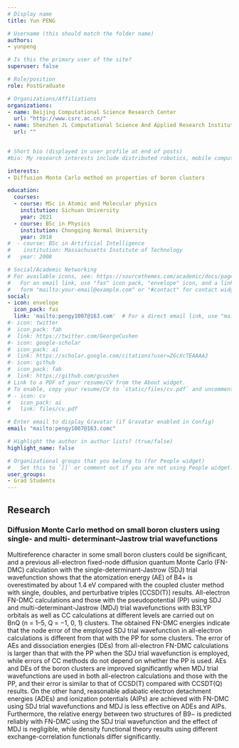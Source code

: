 ```yaml
---
# Display name
title: Yun PENG

# Username (this should match the folder name)
authors:
- yunpeng

# Is this the primary user of the site?
superuser: false

# Role/position
role: PostGraduate

# Organizations/Affiliations
organizations:
- name: Beijing Computational Science Research Center
  url: "http://www.csrc.ac.cn/"
- name: Shenzhen JL Computational Science And Applied Research Institute
  url: ""
  

# Short bio (displayed in user profile at end of posts)
#bio: My research interests include distributed robotics, mobile computing and programmable matter.

interests:
- Diffusion Monte Carlo method on properties of boron clusters

education:
  courses:
  - course: MSc in Atomic and Molecular physics
    institution: Sichuan University
    year: 2021
  - course: BSc in Physics 
    institution: Chongqing Normal University
    year: 2018
#  - course: BSc in Artificial Intelligence
#    institution: Massachusetts Institute of Technology
#   year: 2008

# Social/Academic Networking
# For available icons, see: https://sourcethemes.com/academic/docs/page-builder/#icons
#   For an email link, use "fas" icon pack, "envelope" icon, and a link in the
#   form "mailto:your-email@example.com" or "#contact" for contact widget.
social:
- icon: envelope
  icon_pack: fas
  link: 'mailto:pengy1007@163.com'  # For a direct email link, use "mailto:test@example.org".
#- icon: twitter
#  icon_pack: fab
#  link: https://twitter.com/GeorgeCushen
#- icon: google-scholar
#  icon_pack: ai
#  link: https://scholar.google.com/citations?user=Z6cXcTEAAAAJ
#- icon: github
#  icon_pack: fab
#  link: https://github.com/gcushen
# Link to a PDF of your resume/CV from the About widget.
# To enable, copy your resume/CV to `static/files/cv.pdf` and uncomment the lines below.
# - icon: cv
#   icon_pack: ai
#   link: files/cv.pdf

# Enter email to display Gravatar (if Gravatar enabled in Config)
email: "mailto:pengy1007@163.comc"

# Highlight the author in author lists? (true/false)
highlight_name: false

# Organizational groups that you belong to (for People widget)
#   Set this to `[]` or comment out if you are not using People widget.
user_groups:
- Grad Students
---
```


## Research 

### Diffusion Monte Carlo method on small boron clusters using single- and multi- determinant–Jastrow trial wavefunctions

Multireference character in some small boron clusters could be significant, and a previous all-electron fixed-node diffusion quantum Monte Carlo (FN-DMC) calculation with the single-determinant-Jastrow (SDJ) trial wavefunction shows that the atomization energy (AE) of B4+ is overestimated by about 1.4 eV compared with the coupled cluster method with single, doubles, and perturbative triples [CCSD(T)] results. All-electron FN-DMC calculations and those with the pseudopotential (PP) using SDJ and multi-determinant-Jastrow (MDJ) trial wavefunctions with B3LYP orbitals as well as CC calculations at different levels are carried out on BnQ (n = 1–5, Q = −1, 0, 1) clusters. The obtained FN-DMC energies indicate that the node error of the employed SDJ trial wavefunction in all-electron calculations is different from that with the PP for some clusters. The error of AEs and dissociation energies (DEs) from all-electron FN-DMC calculations is larger than that with the PP when the SDJ trial wavefunction is employed, while errors of CC methods do not depend on whether the PP is used. AEs and DEs of the boron clusters are improved significantly when MDJ trial wavefunctions are used in both all-electron calculations and those with the PP, and their error is similar to that of CCSD(T) compared with CCSDT(Q) results. On the other hand, reasonable adiabatic electron detachment energies (ADEs) and ionization potentials (AIPs) are achieved with FN-DMC using SDJ trial wavefunctions and MDJ is less effective on ADEs and AIPs. Furthermore, the relative energy between two structures of B9− is predicted reliably with FN-DMC using the SDJ trial wavefunction and the effect of MDJ is negligible, while density functional theory results using different exchange-correlation functionals differ significantly.

